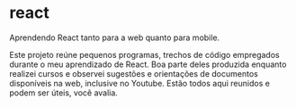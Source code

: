 # react
Aprendendo React tanto para a web quanto para mobile. 

Este projeto reúne pequenos programas, trechos de código empregados durante o meu aprendizado de React. Boa parte deles produzida enquanto realizei cursos e observei sugestões e orientações de documentos disponíveis na web, inclusive no Youtube. Estão todos aqui reunidos e podem ser úteis, você avalia. 



